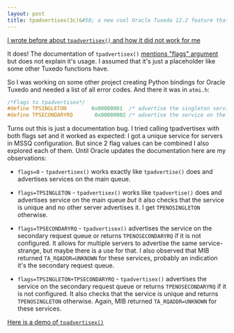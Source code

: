 ```yaml
---
layout: post
title: tpadvertisex(3c)&#58; a new cool Oracle Tuxedo 12.2 feature that works
---
```


[I wrote before about `tpadvertisex()` and how it did not work for me](/2019/10/26/tpadvertisex/)

It does! The documentation of `tpadvertisex()` [mentions "flags" argument](https://docs.oracle.com/cd/E72452_01/tuxedo/docs1222/rf3c/rf3c.html#2548645) but does not explain it's usage. I assumed that it's just a placeholder like some other Tuxedo functions have.

So I was working on some other project creating Python bindings for Oracle Tuxedo and needed a list of all error codes. And there it was in `atmi.h`:

```c
/*Flags to tpadvertisex*/
#define TPSINGLETON        0x00000001  /* advertise the singleton service */
#define TPSECONDARYRQ       0x00000002 /* advertise the service on the secondary queue for the MSSQ server*/
```

Turns out this is just a documentation bug. I tried calling tpadvertisex with both flags set and it worked as expected: I got a unique service for servers in MSSQ configuration. But since 2 flag values can be combined I also explored each of them. Until Oracle updates the documentation here are my observations:

- `flags=0` - `tpadvertisex()` works exactly like `tpadvertise()` does and advertises services on the main queue.

- `flags=TPSINGLETON` - `tpadvertisex()` works like `tpadvertise()` does and advertises service on the main queue *but* it also checks that the service is unique and no other server advertises it. I get `TPENOSINGLETON` otherwise.

- `flags=TPSECONDARYRQ` - `tpadvertisex()` advertises the service on the secondary request queue or returns `TPENOSECONDARYRQ` if it is not configured. It allows for multiple servers to advertise the same service- strange, but maybe there is a use for that. I also observed that MIB returned `TA_RQADDR=UNKNOWN` for these services, probably an indication it's the secondary request queue.

- `flags=TPSINGLETON+TPSECONDARYRQ` - `tpadvertisex()` advertises the service on the secondary request queue or returns `TPENOSECONDARYRQ` if it is not configured. It also checks that the service is unique and returns `TPENOSINGLETON` otherwise. Again, MIB returned `TA_RQADDR=UNKNOWN` for these services.

[Here is a demo of `tpadvertisex()`](https://github.com/aivarsk/tuxedo-examples/tree/master/tpadvertisex)
